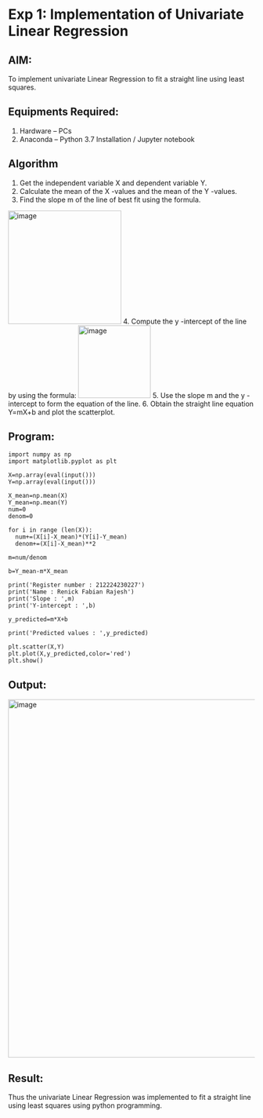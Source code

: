 # Exp 1: Implementation of Univariate Linear Regression
## AIM:
To implement univariate Linear Regression to fit a straight line using least squares.

## Equipments Required:
1. Hardware – PCs
2. Anaconda – Python 3.7 Installation / Jupyter notebook

## Algorithm
1. Get the independent variable X and dependent variable Y.
2. Calculate the mean of the X -values and the mean of the Y -values.
3. Find the slope m of the line of best fit using the formula. 
<img width="231" alt="image" src="https://user-images.githubusercontent.com/93026020/192078527-b3b5ee3e-992f-46c4-865b-3b7ce4ac54ad.png">
4. Compute the y -intercept of the line by using the formula:
<img width="148" alt="image" src="https://user-images.githubusercontent.com/93026020/192078545-79d70b90-7e9d-4b85-9f8b-9d7548a4c5a4.png">
5. Use the slope m and the y -intercept to form the equation of the line.
6. Obtain the straight line equation Y=mX+b and plot the scatterplot.

## Program:
```
import numpy as np
import matplotlib.pyplot as plt

X=np.array(eval(input()))
Y=np.array(eval(input()))

X_mean=np.mean(X)
Y_mean=np.mean(Y)
num=0
denom=0

for i in range (len(X)):
  num+=(X[i]-X_mean)*(Y[i]-Y_mean)
  denom+=(X[i]-X_mean)**2

m=num/denom

b=Y_mean-m*X_mean

print('Register number : 212224230227')
print('Name : Renick Fabian Rajesh')
print('Slope : ',m)
print('Y-intercept : ',b)

y_predicted=m*X+b

print('Predicted values : ',y_predicted)

plt.scatter(X,Y)
plt.plot(X,y_predicted,color='red')
plt.show()
```

## Output:
<img width="1062" height="730" alt="image" src="https://github.com/user-attachments/assets/fa8d91ce-fb96-4068-8685-3fbdced6bad7" />


## Result:
Thus the univariate Linear Regression was implemented to fit a straight line using least squares using python programming.
